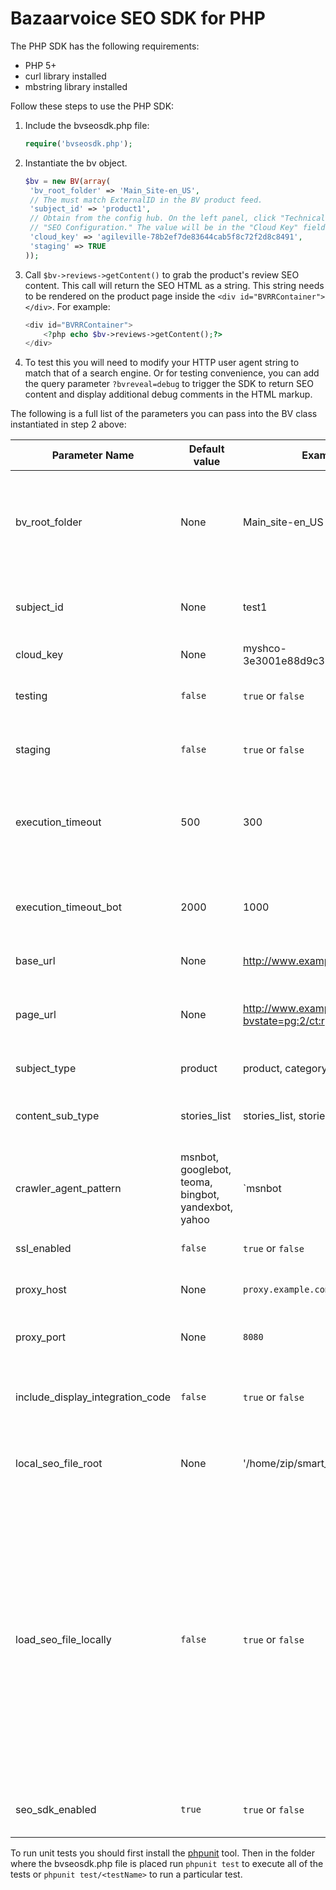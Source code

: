 # Bazaarvoice SEO SDK for PHP

The PHP SDK has the following requirements:

* PHP 5+
* curl library installed
* mbstring library installed

Follow these steps to use the PHP SDK:

1. Include the bvseosdk.php file:

    ```php
    require('bvseosdk.php');
    ```

2. Instantiate the bv object.

    ```php
    $bv = new BV(array(
     'bv_root_folder' => 'Main_Site-en_US',
     // The must match ExternalID in the BV product feed.
     'subject_id' => 'product1',
     // Obtain from the config hub. On the left panel, click "Technical Setup" >
     // "SEO Configuration." The value will be in the "Cloud Key" field.
     'cloud_key' => 'agileville-78b2ef7de83644cab5f8c72f2d8c8491',
     'staging' => TRUE
    ));
    ```

3. Call `$bv->reviews->getContent()` to grab the product's review SEO content.
This call will return the SEO HTML as a string. This string needs to be rendered
on the product page inside the `<div id="BVRRContainer"></div>`. For example:

    ```php
    <div id="BVRRContainer">
        <?php echo $bv->reviews->getContent();?>
    </div>
    ```

4. To test this you will need to modify your HTTP user agent string to match
that of a search engine. Or for testing convenience, you can add the query
parameter `?bvreveal=debug` to trigger the SDK to return SEO content and display
additional debug comments in the HTML markup.

The following is a full list of the parameters you can pass into the BV class
instantiated in step 2 above:

Parameter Name | Default value | Example Values | Required? | Notes
-------------- | ------------- | -------------- | --------- | -----
bv_root_folder |  None | Main_site-en_US | Yes | For PRR customers the root folder is the display code. For Conversations customers unique root folders are created for each deployment zone and locale. |
subject_id |  None | test1 | Yes | The subject ID needs to match the product ID in the product data feed used to power your display of UGC.|
cloud_key |  None | myshco-3e3001e88d9c32d19a17cafacb81bec7 | Yes | Will be provided by the Bazaarvoice team.  |
testing |  `false` | `true` or `false` | No | If set `true` the SDK will pull SEO content from the QA location rather than production. |
staging |  `false` | `true` or `false` | No | If set `true` the SDK will pull SEO content from staging rather than production. |
execution_timeout | 500 | 300 | No | Integer in ms. Period of time before the BVSEO injection times out for user agents that do not match the criteria set in `crawler_agent_pattern`. |
execution_timeout_bot | 2000 | 1000 | No | Integer in ms. Period of time before the BVSEO injection times out for user agents that match the criteria set in `crawler_agent_pattern`. |
base_url | None |  http://www.example.com/pdp/test1 | Yes | The base URL for the current page. |
page_url | None | http://www.example.com/pdp/test1?bvstate=pg:2/ct:r | No | Provide the URL if using query parameters or fragments in your URLs that Google should not index. |
subject_type | product | product, category, entry, detail | No | Provide the subject type here if needed. |
content_sub_type | stories_list | stories_list, stories_grid | No | If `content_type` is set to `stories` then pass either `stories_list` or `stories_grid` as the content subtype. |
crawler_agent_pattern | msnbot, googlebot, teoma, bingbot, yandexbot, yahoo | `msnbot|google` | Any regex valid expression | Provide a regular expression to check the user agent header value. This is used to determine whether or not the current request is made by a search engine crawler. |
ssl_enabled | `false` | `true` or `false` | No | Set `true` to retrieve SEO content over HTTPS. |
proxy_host | None | `proxy.example.com` | No | If using a proxy to access SEO content, set the host here. |
proxy_port | None | `8080` | No | If using a proxy to access SEO content, set the port number here. |
include_display_integration_code | `false` | `true` or `false` | No | Set `true` to include the Javascript that powers the display. The `bvapi.js` file must be included separately. |
local_seo_file_root |  None | '/home/zip/smart_seo/' | No | If using a local file configuration, provide the absolute path to the unzipped directory of Smart SEO content. |
load_seo_file_locally |  `false` | `true` or `false` | No | Set `true` to load content from the local directory specified in `local_seo_file_root`. Local file configurations are not recommended, but may be required to overcome system limitations. A local file system can be be fragile since Bazaarvoice is not responsible for the daily retrieval, unpacking, and distribution of SEO files. To enable local files, both `load_seo_file_locally` and `local_seo_file_root` must be set.  |
seo_sdk_enabled | `true` | `true` or `false` | No | Set `false` to disable the SDK operation and return empty strings in place of content. |

To run unit tests you should first install the [phpunit][1] tool. Then in the
folder where the bvseosdk.php file is placed run `phpunit test` to execute all
of the tests or `phpunit test/<testName>` to run a particular test.

[1]: https://phpunit.de/getting-started.html
